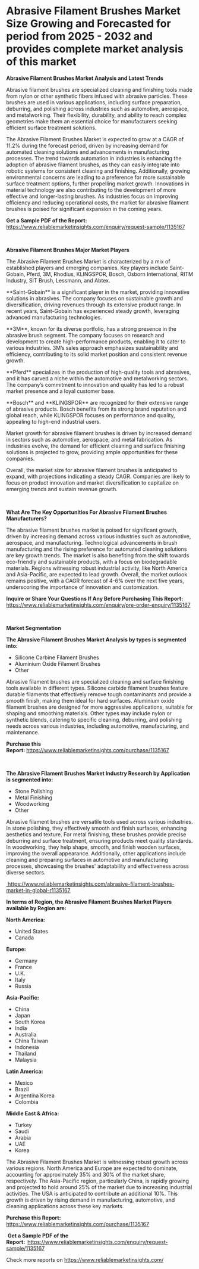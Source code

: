 <p><h1>Abrasive Filament Brushes Market Size Growing and Forecasted for period from 2025 - 2032 and provides complete market analysis of this market</h1></p><p><strong>Abrasive Filament Brushes Market Analysis and Latest Trends</strong></p>
<p><p>Abrasive filament brushes are specialized cleaning and finishing tools made from nylon or other synthetic fibers infused with abrasive particles. These brushes are used in various applications, including surface preparation, deburring, and polishing across industries such as automotive, aerospace, and metalworking. Their flexibility, durability, and ability to reach complex geometries make them an essential choice for manufacturers seeking efficient surface treatment solutions.</p><p>The Abrasive Filament Brushes Market is expected to grow at a CAGR of 11.2% during the forecast period, driven by increasing demand for automated cleaning solutions and advancements in manufacturing processes. The trend towards automation in industries is enhancing the adoption of abrasive filament brushes, as they can easily integrate into robotic systems for consistent cleaning and finishing. Additionally, growing environmental concerns are leading to a preference for more sustainable surface treatment options, further propelling market growth. Innovations in material technology are also contributing to the development of more effective and longer-lasting brushes. As industries focus on improving efficiency and reducing operational costs, the market for abrasive filament brushes is poised for significant expansion in the coming years.</p></p>
<p><strong>Get a Sample PDF of the Report:&nbsp;</strong> <a href="https://www.reliablemarketinsights.com/enquiry/request-sample/1135167?utm_campaign=2287&utm_medium=2&utm_source=Github&utm_content=ia&utm_term=18022025&utm_id=abrasive-filament-brushes">https://www.reliablemarketinsights.com/enquiry/request-sample/1135167</a></p>
<p>&nbsp;</p>
<p><strong>Abrasive Filament Brushes Major Market Players</strong></p>
<p><p>The Abrasive Filament Brushes Market is characterized by a mix of established players and emerging companies. Key players include Saint-Gobain, Pferd, 3M, Rhodius, KLINGSPOR, Bosch, Osborn International, RITM Industry, SIT Brush, Lessmann, and Abtex.</p><p>**Saint-Gobain** is a significant player in the market, providing innovative solutions in abrasives. The company focuses on sustainable growth and diversification, driving revenues through its extensive product range. In recent years, Saint-Gobain has experienced steady growth, leveraging advanced manufacturing technologies.</p><p>**3M**, known for its diverse portfolio, has a strong presence in the abrasive brush segment. The company focuses on research and development to create high-performance products, enabling it to cater to various industries. 3M’s sales approach emphasizes sustainability and efficiency, contributing to its solid market position and consistent revenue growth.</p><p>**Pferd** specializes in the production of high-quality tools and abrasives, and it has carved a niche within the automotive and metalworking sectors. The company’s commitment to innovation and quality has led to a robust market presence and a loyal customer base.</p><p>**Bosch** and **KLINGSPOR** are recognized for their extensive range of abrasive products. Bosch benefits from its strong brand reputation and global reach, while KLINGSPOR focuses on performance and quality, appealing to high-end industrial users.</p><p>Market growth for abrasive filament brushes is driven by increased demand in sectors such as automotive, aerospace, and metal fabrication. As industries evolve, the demand for efficient cleaning and surface finishing solutions is projected to grow, providing ample opportunities for these companies.</p><p>Overall, the market size for abrasive filament brushes is anticipated to expand, with projections indicating a steady CAGR. Companies are likely to focus on product innovation and market diversification to capitalize on emerging trends and sustain revenue growth.</p></p>
<p>&nbsp;</p>
<p><strong>What Are The Key Opportunities For Abrasive Filament Brushes Manufacturers?</strong></p>
<p><p>The abrasive filament brushes market is poised for significant growth, driven by increasing demand across various industries such as automotive, aerospace, and manufacturing. Technological advancements in brush manufacturing and the rising preference for automated cleaning solutions are key growth trends. The market is also benefiting from the shift towards eco-friendly and sustainable products, with a focus on biodegradable materials. Regions witnessing robust industrial activity, like North America and Asia-Pacific, are expected to lead growth. Overall, the market outlook remains positive, with a CAGR forecast of 4-6% over the next five years, underscoring the importance of innovation and customization.</p></p>
<p><strong>Inquire or Share Your Questions If Any Before Purchasing This Report:</strong> <a href="https://www.reliablemarketinsights.com/enquiry/pre-order-enquiry/1135167?utm_campaign=2287&utm_medium=2&utm_source=Github&utm_content=ia&utm_term=18022025&utm_id=abrasive-filament-brushes">https://www.reliablemarketinsights.com/enquiry/pre-order-enquiry/1135167</a></p>
<p>&nbsp;</p>
<p><strong>Market Segmentation</strong></p>
<p><strong>The Abrasive Filament Brushes Market Analysis by types is segmented into:</strong></p>
<p><ul><li>Silicone Carbine Filament Brushes</li><li>Aluminium Oxide Filament Brushes</li><li>Other</li></ul></p>
<p><p>Abrasive filament brushes are specialized cleaning and surface finishing tools available in different types. Silicone carbide filament brushes feature durable filaments that effectively remove tough contaminants and provide a smooth finish, making them ideal for hard surfaces. Aluminium oxide filament brushes are designed for more aggressive applications, suitable for shaping and smoothing materials. Other types may include nylon or synthetic blends, catering to specific cleaning, deburring, and polishing needs across various industries, including automotive, manufacturing, and maintenance.</p></p>
<p><strong>Purchase this Report:&nbsp;</strong><a href="https://www.reliablemarketinsights.com/purchase/1135167?utm_campaign=2287&utm_medium=2&utm_source=Github&utm_content=ia&utm_term=18022025&utm_id=abrasive-filament-brushes">https://www.reliablemarketinsights.com/purchase/1135167</a></p>
<p>&nbsp;</p>
<p><strong>The Abrasive Filament Brushes Market Industry Research by Application is segmented into:</strong></p>
<p><ul><li>Stone Polishing</li><li>Metal Finishing</li><li>Woodworking</li><li>Other</li></ul></p>
<p><p>Abrasive filament brushes are versatile tools used across various industries. In stone polishing, they effectively smooth and finish surfaces, enhancing aesthetics and texture. For metal finishing, these brushes provide precise deburring and surface treatment, ensuring products meet quality standards. In woodworking, they help shape, smooth, and finish wooden surfaces, improving the overall appearance. Additionally, other applications include cleaning and preparing surfaces in automotive and manufacturing processes, showcasing the brushes' adaptability and effectiveness across diverse sectors.</p></p>
<p><a href="https://www.reliablemarketinsights.com/abrasive-filament-brushes-market-in-global-r1135167?utm_campaign=2287&utm_medium=2&utm_source=Github&utm_content=ia&utm_term=18022025&utm_id=abrasive-filament-brushes">&nbsp;https://www.reliablemarketinsights.com/abrasive-filament-brushes-market-in-global-r1135167</a></p>
<p><strong>In terms of Region, the Abrasive Filament Brushes Market Players available by Region are:</strong></p>
<p>
    <p> <strong> North America: </strong>
        <ul>
            <li>United States</li>
            <li>Canada</li>
        </ul>
        </p> 
    <p> <strong> Europe: </strong>
        <ul>
            <li>Germany</li>
            <li>France</li>
            <li>U.K.</li>
            <li>Italy</li>
            <li>Russia</li>
        </ul>
        </p> 
    <p> <strong> Asia-Pacific: </strong>
        <ul>
            <li>China</li>
            <li>Japan</li>
            <li>South Korea</li>
            <li>India</li>
            <li>Australia</li>
            <li>China Taiwan</li>
            <li>Indonesia</li>
            <li>Thailand</li>
            <li>Malaysia</li>
        </ul>
        </p> 
    <p> <strong> Latin America: </strong>
        <ul>
            <li>Mexico</li>
            <li>Brazil</li>
            <li>Argentina Korea</li>
            <li>Colombia</li>
        </ul>
        </p> 
    <p> <strong> Middle East & Africa: </strong>
        <ul>
            <li>Turkey</li>
            <li>Saudi</li>
            <li>Arabia</li>
            <li>UAE</li>
            <li>Korea</li>
        </ul>
    </p>
    </p>
<p><p>The Abrasive Filament Brushes Market is witnessing robust growth across various regions. North America and Europe are expected to dominate, accounting for approximately 35% and 30% of the market share, respectively. The Asia-Pacific region, particularly China, is rapidly growing and projected to hold around 25% of the market due to increasing industrial activities. The USA is anticipated to contribute an additional 10%. This growth is driven by rising demand in manufacturing, automotive, and cleaning applications across these key markets.</p></p>
<p><strong>Purchase this Report: </strong><a href="https://www.reliablemarketinsights.com/purchase/1135167?utm_campaign=2287&utm_medium=2&utm_source=Github&utm_content=ia&utm_term=18022025&utm_id=abrasive-filament-brushes">https://www.reliablemarketinsights.com/purchase/1135167</a></p>
<p>&nbsp;<strong>Get a Sample PDF of the Report:&nbsp;&nbsp;</strong><a href="https://www.reliablemarketinsights.com/enquiry/request-sample/1135167?utm_campaign=2287&utm_medium=2&utm_source=Github&utm_content=ia&utm_term=18022025&utm_id=abrasive-filament-brushes">https://www.reliablemarketinsights.com/enquiry/request-sample/1135167</a></p>
<p><strong></strong></p>
<p>Check more reports on <a href="https://www.reliablemarketinsights.com/?utm_campaign=2287&utm_medium=2&utm_source=Github&utm_content=ia&utm_term=18022025&utm_id=abrasive-filament-brushes">https://www.reliablemarketinsights.com/</a></p>